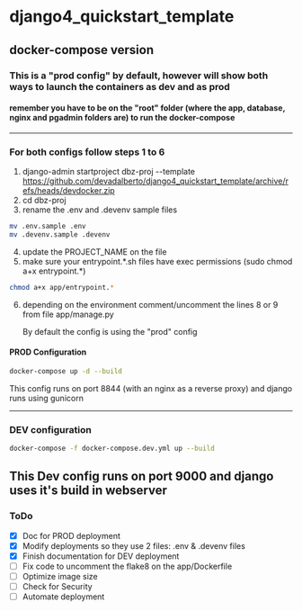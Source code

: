 # django4_quickstart_template
## docker-compose version

### This is a "prod config" by default, however will show both ways to launch the containers as dev and as prod

#### remember you have to be on the "root" folder (where the app, database, nginx and pgadmin folders are) to run the docker-compose
---

### For both configs follow steps 1 to 6

1. django-admin startproject dbz-proj --template https://github.com/devadalberto/django4_quickstart_template/archive/refs/heads/devdocker.zip
2. cd dbz-proj
3. rename the .env and .devenv sample files

```bash
mv .env.sample .env
mv .devenv.sample .devenv
```

4. update the PROJECT_NAME on the file
5. make sure your entrypoint.\*.sh files have exec permissions (sudo chmod a+x entrypoint.*)

```bash
chmod a+x app/entrypoint.*
```

6. depending on the environment comment/uncomment the lines 8 or 9 from file app/manage.py
   
   By default the config is using the "prod" config


#### PROD Configuration 

```bash
docker-compose up -d --build
```

This config runs on port 8844 (with an nginx as a reverse proxy) and django runs using gunicorn

---

### DEV configuration

```bash
docker-compose -f docker-compose.dev.yml up --build
```

This Dev config runs on port 9000 and django uses it's build in webserver
---

### ToDo

- [X] Doc for PROD deployment
- [X] Modify deployments so they use 2 files: .env & .devenv files
- [X] Finish documentation for DEV deployment
- [ ] Fix code to uncomment the flake8 on the app/Dockerfile
- [ ] Optimize image size
- [ ] Check for Security
- [ ] Automate deployment
